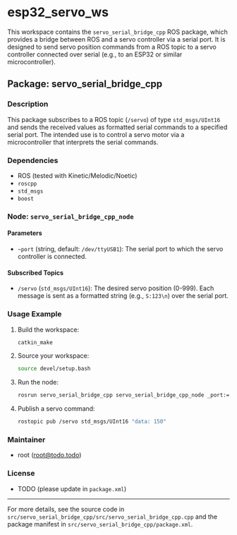 # esp32_servo_ws

This workspace contains the `servo_serial_bridge_cpp` ROS package, which provides a bridge between ROS and a servo controller via a serial port. It is designed to send servo position commands from a ROS topic to a servo controller connected over serial (e.g., to an ESP32 or similar microcontroller).

## Package: servo_serial_bridge_cpp

### Description
This package subscribes to a ROS topic (`/servo`) of type `std_msgs/UInt16` and sends the received values as formatted serial commands to a specified serial port. The intended use is to control a servo motor via a microcontroller that interprets the serial commands.

### Dependencies
- ROS (tested with Kinetic/Melodic/Noetic)
- `roscpp`
- `std_msgs`
- `boost`

### Node: `servo_serial_bridge_cpp_node`

#### Parameters
- `~port` (string, default: `/dev/ttyUSB1`): The serial port to which the servo controller is connected.

#### Subscribed Topics
- `/servo` (`std_msgs/UInt16`): The desired servo position (0-999). Each message is sent as a formatted string (e.g., `S:123\n`) over the serial port.

### Usage Example
1. Build the workspace:
   ```bash
   catkin_make
   ```
2. Source your workspace:
   ```bash
   source devel/setup.bash
   ```
3. Run the node:
   ```bash
   rosrun servo_serial_bridge_cpp servo_serial_bridge_cpp_node _port:=/dev/ttyUSB1
   ```
4. Publish a servo command:
   ```bash
   rostopic pub /servo std_msgs/UInt16 "data: 150"
   ```

### Maintainer
- root (<root@todo.todo>)

### License
- TODO (please update in `package.xml`)

---

For more details, see the source code in `src/servo_serial_bridge_cpp/src/servo_serial_bridge_cpp.cpp` and the package manifest in `src/servo_serial_bridge_cpp/package.xml`.
